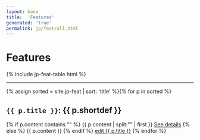 ```yaml
---
layout: base
title:  'Features'
generated: 'true'
permalink: jp/feat/all.html
---
```


# Features

{% include jp-feat-table.html %}

----------

{% assign sorted = site.jp-feat | sort: 'title' %}{% for p in sorted %}
<a id="al-jp-feat/{{ p.title }}" class="al-dest"/>
<h2><code>{{ p.title }}</code>: {{ p.shortdef }}</h2>
{% if p.content contains "<!--details-->" %}    
{{ p.content | split:"<!--details-->" | first }}
<a href="{{ p.title }}" class="al-doc">See details</a>
{% else %}
{{ p.content }}
{% endif %}
<a href="{{ site.git_edit }}/{% if p.collection %}{{ p.relative_path }}{% else %}{{ p.path }}{% endif %}" target="#">edit {{ p.title }}</a>
{% endfor %}
